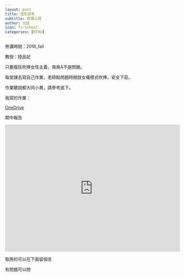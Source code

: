 ```yaml
---
layout: post
title: 性別思考
subtitle: 修課心得
author: 兆廷
icon: fa-school
categories: [NTHU]
---
```


修課時間：2018_fall

教授：陸品妃

只要瘋狂吹捧女性主義，爽爽A不是問題。

每堂課去寫自己作業，老師點問題時開啟女權模式吹捧，安全下莊。

作業聽說都大同小異，請參考底下。


我寫的作業：

[OneDrive](https://msseed9-my.sharepoint.com/:f:/g/personal/17-jack_chen_msseed_idv_tw/EidUWIYiw1dLlyEZkOuZNDsBdokddj5ZsAVuLeJdUzLWqg?e=dYWVFg)

期中報告
<iframe src="https://slides.com/jtchen0528/manspreading/embed" width="576" height="420" scrolling="no" frameborder="0" webkitallowfullscreen mozallowfullscreen allowfullscreen></iframe>

取用的可以在下面留個言

有問題可以問

<br>
